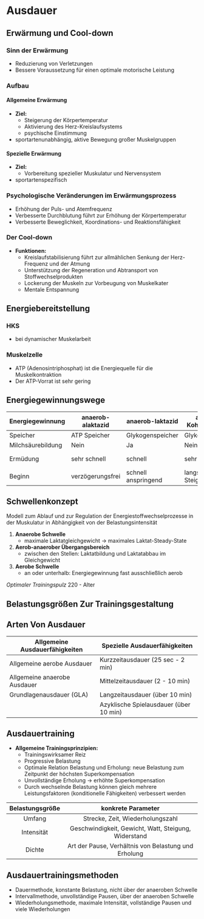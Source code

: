 # Ausdauer

## Erwärmung und Cool-down

### Sinn der Erwärmung

- Reduzierung von Verletzungen
- Bessere Voraussetzung für einen optimale motorische Leistung

### Aufbau

#### Allgemeine Erwärmung

- __Ziel:__
	- Steigerung der Körpertemperatur
	- Aktivierung des Herz-Kreislaufsystems
	- psychische Einstimmung
- sportartenunabhängig, aktive Bewegung großer Muskelgruppen

#### Spezielle Erwärmung

- __Ziel:__
	- Vorbereitung spezieller Muskulatur und Nervensystem
- sportartenspezifisch

### Psychologische Veränderungen im Erwärmungsprozess

- Erhöhung der Puls- und Atemfrequenz
- Verbesserte Durchblutung führt zur Erhöhung der Körpertemperatur
- Verbesserte Beweglichkeit, Koordinations- und Reaktionsfähigkeit

### Der Cool-down

- __Funktionen:__
	- Kreislaufstabilisierung führt zur allmählichen Senkung der Herz-Frequenz und der Atmung
	- Unterstützung der Regeneration und Abtransport von Stoffwechselprodukten
	- Lockerung der Muskeln zur Vorbeugung von Muskelkater
	- Mentale Entspannung

## Energiebereitstellung

### HKS

- bei dynamischer Muskelarbeit

### Muskelzelle

- ATP (Adenosintriphosphat) ist die Energiequelle für die Muskelkontraktion
- Der ATP-Vorrat ist sehr gering

## Energiegewinnungswege

| Energiegewinnung  | anaerob-alaktazid | anaerob-laktazid    | aerob aus Kohlenhydraten | aerob aus Fetten    |
| ----------------- | ----------------- | ------------------- | ------------------------ | ------------------- |
| Speicher          | ATP Speicher      | Glykogenspeicher    | Glykogenspeicher         | Fettspeicher        |
| Milchsäurebildung | Nein              | Ja                  | Nein                     | Nein                |
| Ermüdung          | sehr schnell      | schnell             | sehr langsam             | sehr langsam        |
| Beginn            | verzögerungsfrei  | schnell anspringend | langsame Steigerung      | langsame Steigerung |

## Schwellenkonzept

Modell zum Ablauf und zur Regulation der Energiestoffwechselprozesse in der Muskulatur in Abhängigkeit von der Belastungsintensität
1. __Anaerobe Schwelle__
	* maximale Laktatgleichgewicht -> maximales Laktat-Steady-State
1. __Aerob-anaerober Übergangsbereich__
	* zwischen den Stellen: Laktatbildung und Laktatabbau im Gleichgewicht
1. __Aerobe Schwelle__
	* an oder unterhalb: Energiegewinnung fast ausschließlich aerob

*Optimaler Trainingspulz* 220 - Alter

## Belastungsgrößen Zur Trainingsgestaltung

## Arten Von Ausdauer

| Allgemeine Ausdauerfähigkeiten | Spezielle Ausdauerfähigkeiten          |
| ------------------------------ | -------------------------------------- |
| Allgemeine aerobe Ausdauer     | Kurzzeitausdauer (25 sec - 2 min)      |
| Allgemeine anaerobe Ausdauer   | Mittelzeitausdauer (2 - 10 min)        |
| Grundlagenausdauer (GLA)       | Langzeitausdauer (über 10 min)         |
|                                | Azyklische Spielausdauer (über 10 min) |

## Ausdauertraining

- __Allgemeine Trainingsprinzipien:__
	- Trainingswirksamer Reiz
	- Progressive Belastung
	- Optimale Relation Belastung und Erholung: neue Belastung zum Zeitpunkt der höchsten Superkompensation
	- Unvollständige Erholung -> erhöhte Superkompensation
	- Durch wechselnde Belastung können gleich mehrere Leistungsfaktoren (konditionelle Fähigkeiten) verbessert werden

| Belastungsgröße |                  konkrete Parameter                  |
|:---------------:|:----------------------------------------------------:|
|     Umfang      |           Strecke, Zeit, Wiederholungszahl           |
|   Intensität    | Geschwindigkeit, Gewicht, Watt, Steigung, Widerstand |
|     Dichte      | Art der Pause, Verhältnis von Belastung und Erholung |

## Ausdauertrainingsmethoden

* Dauermethode, konstante Belastung, nicht über der anaeroben Schwelle
* Intervallmethode, unvollständige Pausen, über der anaeroben Schwelle
* Wiederholungsmethode, maximale Intensität, vollständige Pausen und viele Wiederholungen